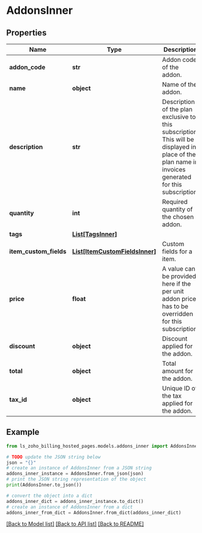 # AddonsInner


## Properties

Name | Type | Description | Notes
------------ | ------------- | ------------- | -------------
**addon_code** | **str** | Addon code of the addon. | [optional] 
**name** | **object** | Name of the addon. | [optional] 
**description** | **str** | Description of the plan exclusive to this subscription. This will be displayed in place of the plan name in invoices generated for this subscription. | [optional] 
**quantity** | **int** | Required quantity of the chosen addon. | [optional] [default to 1]
**tags** | [**List[TagsInner]**](TagsInner.md) |  | [optional] 
**item_custom_fields** | [**List[ItemCustomFieldsInner]**](ItemCustomFieldsInner.md) | Custom fields for a item. | [optional] 
**price** | **float** | A value can be provided here if the per unit addon price has to be overridden for this subscription. | [optional] 
**discount** | **object** | Discount applied for the addon. | [optional] 
**total** | **object** | Total amount for the addon. | [optional] 
**tax_id** | **object** | Unique ID of the tax applied for the addon. | [optional] 

## Example

```python
from ls_zoho_billing_hosted_pages.models.addons_inner import AddonsInner

# TODO update the JSON string below
json = "{}"
# create an instance of AddonsInner from a JSON string
addons_inner_instance = AddonsInner.from_json(json)
# print the JSON string representation of the object
print(AddonsInner.to_json())

# convert the object into a dict
addons_inner_dict = addons_inner_instance.to_dict()
# create an instance of AddonsInner from a dict
addons_inner_from_dict = AddonsInner.from_dict(addons_inner_dict)
```
[[Back to Model list]](../README.md#documentation-for-models) [[Back to API list]](../README.md#documentation-for-api-endpoints) [[Back to README]](../README.md)



